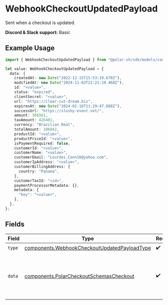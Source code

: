 # WebhookCheckoutUpdatedPayload

Sent when a checkout is updated.

**Discord & Slack support:** Basic

## Example Usage

```typescript
import { WebhookCheckoutUpdatedPayload } from "@polar-sh/sdk/models/components";

let value: WebhookCheckoutUpdatedPayload = {
  data: {
    createdAt: new Date("2022-12-15T15:53:19.670Z"),
    modifiedAt: new Date("2024-11-02T21:21:19.468Z"),
    id: "<value>",
    status: "expired",
    clientSecret: "<value>",
    url: "https://clear-cut-dream.biz",
    expiresAt: new Date("2024-02-16T11:29:47.688Z"),
    successUrl: "https://slushy-event.net/",
    amount: 366561,
    taxAmount: 426401,
    currency: "Brazilian Real",
    totalAmount: 106842,
    productId: "<value>",
    productPriceId: "<value>",
    isPaymentRequired: false,
    customerId: "<value>",
    customerName: "<value>",
    customerEmail: "Lourdes.Conn16@yahoo.com",
    customerIpAddress: "<value>",
    customerBillingAddress: {
      country: "Panama",
    },
    customerTaxId: "<id>",
    paymentProcessorMetadata: {},
    metadata: {
      "key": "<value>",
    },
  },
};
```

## Fields

| Field                                                                                                        | Type                                                                                                         | Required                                                                                                     | Description                                                                                                  |
| ------------------------------------------------------------------------------------------------------------ | ------------------------------------------------------------------------------------------------------------ | ------------------------------------------------------------------------------------------------------------ | ------------------------------------------------------------------------------------------------------------ |
| `type`                                                                                                       | [components.WebhookCheckoutUpdatedPayloadType](../../models/components/webhookcheckoutupdatedpayloadtype.md) | :heavy_check_mark:                                                                                           | N/A                                                                                                          |
| `data`                                                                                                       | [components.PolarCheckoutSchemasCheckout](../../models/components/polarcheckoutschemascheckout.md)           | :heavy_check_mark:                                                                                           | Checkout session data retrieved using an access token.                                                       |